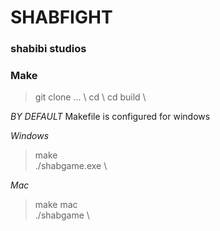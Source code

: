 # SHABFIGHT
### shabibi studios

### Make 
> git clone ... \ 
> cd <download-directory> \ 
> cd build \ 

*BY DEFAULT* Makefile is configured for windows

*Windows* 
> make \
> ./shabgame.exe \ 

*Mac*
> make mac \
> ./shabgame \ 

